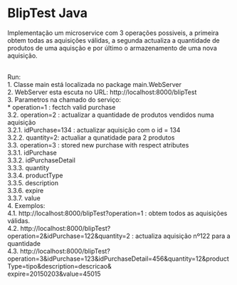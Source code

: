 BlipTest Java
================================

Implementação um microservice com 3 operações possiveis, a primeira obtem todas as aquisições válidas, a segunda actualiza a quantidade de produtos de uma aquisção e por último o armazenamento de uma nova aquisição.  <br /><br />

Run:<br />
	1. Classe main está localizada no package main.WebServer <br />
	2. WebServer esta escuta no URL: http://localhost:8000/blipTest <br />
    3. Parametros na chamado do serviço: <br />
    	* operation=1 : fectch valid purchase <br />
    	3.2. operation=2 : actualizar a quantidade de produtos vendidos numa aquisição <br />
    		3.2.1. idPurchase=134 : actualizar aquisição com o  id = 134 <br />
    		3.2.2. quantity=2: actualiar a qunatidade para 2 produtos <br />
    	3.3.  operation=3 : stored new purchase with respect atributes <br />
    		3.3.1. idPurchase  <br />
    		3.3.2. idPurchaseDetail <br />
    		3.3.3. quantity <br />
    		3.3.4. productType <br />
    		3.3.5. description <br />
    		3.3.6. expire <br />
    		3.3.7. value <br />
    4. Exemplos:  <br /> 
    	4.1. http://localhost:8000/blipTest?operation=1 : obtem todos as aquisições válidas. <br />
    	4.2. http://localhost:8000/blipTest?operation=2&idPurchase=122&quantity=2 : actualiza aquisição nº122 para a quantidade  <br />
    	4.3. http://localhost:8000/blipTest?operation=3&idPurchase=123&idPurchaseDetail=456&quantity=12&productType=tipo&description=descricao& <br />expire=20150203&value=45015 <br />

    


